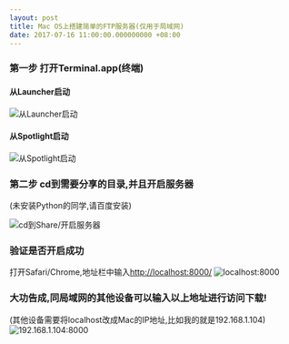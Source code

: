```yaml
---
layout: post
title: Mac OS上搭建简单的FTP服务器(仅用于局域网)
date: 2017-07-16 11:00:00.000000000 +08:00
---
```

### 第一步 打开Terminal.app(终端)
#### 从Launcher启动
![从Launcher启动](http://om2bks7xs.bkt.clouddn.com/2017-07-16-Mac-FTP-Launcher.png)
#### 从Spotlight启动
![从Spotlight启动](http://om2bks7xs.bkt.clouddn.com/2017-07-16-Mac-FTP-Spotlight.png)
### 第二步 cd到需要分享的目录,并且开启服务器
(未安装Python的同学,请百度安装)

![cd到Share/开启服务器](http://om2bks7xs.bkt.clouddn.com/2017-07-16-Mac-FTP-Terminal.png)
### 验证是否开启成功
打开Safari/Chrome,地址栏中输入[http://localhost:8000/](http://localhost:8000/)
![localhost:8000](http://om2bks7xs.bkt.clouddn.com/2017-07-16-Mac-FTP-localhost:8000.png)
### 大功告成,同局域网的其他设备可以输入以上地址进行访问下载!
(其他设备需要将localhost改成Mac的IP地址,比如我的就是192.168.1.104)
![192.168.1.104:8000](http://om2bks7xs.bkt.clouddn.com/2017-07-16-Mac-FTP-192.168.1.104:8000.jpeg)

